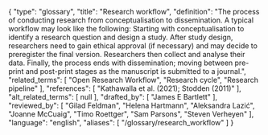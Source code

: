 {
    "type": "glossary",
    "title": "Research workflow",
    "definition": "The process of conducting research from conceptualisation to dissemination. A typical workflow may look like the following: Starting with conceptualisation to identify a research question and design a study. After study design, researchers need to gain ethical approval (if necessary) and may decide to preregister the final version. Researchers then collect and analyse their data. Finally, the process ends with dissemination; moving between pre-print and post-print stages as the manuscript is submitted to a journal.",
    "related_terms": [
        "Open Research Workflow",
        "Research cycle",
        "Research pipeline"
    ],
    "references": [
        "Kathawalla et al. (2021); Stodden (2011)"
    ],
    "alt_related_terms": [
        null
    ],
    "drafted_by": [
        "James E Bartlett"
    ],
    "reviewed_by": [
        "Gilad Feldman",
        "Helena Hartmann",
        "Aleksandra Lazić",
        "Joanne McCuaig",
        "Timo Roettger",
        "Sam Parsons",
        "Steven Verheyen"
    ],
    "language": "english",
    "aliases": [
        "/glossary/research_workflow"
    ]
}
